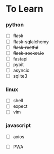 # To Learn


### python
- [ ] ~~flask~~
- [ ] ~~flask-sqlalchemy~~
- [ ] ~~flask-restful~~
- [ ] ~~flask-socket.io~~
- [ ] fastapi
- [ ] pybit
- [ ] asyncio
- [ ] sqlite3

### linux
- [ ] shell
- [ ] expect
- [ ] vim

### javascript
- [ ] axios
- [ ] PWA

